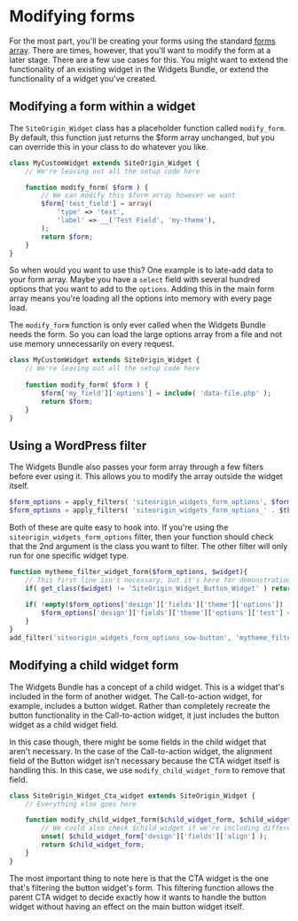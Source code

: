 # Modifying forms

For the most part, you'll be creating your forms using the standard [forms array](./form-fields.md). There are times, however, that you'll want to modify the form at a later stage. There are a few use cases for this. You might want to extend the functionality of an existing widget in the Widgets Bundle, or extend the functionality of a widget you've created.

## Modifying a form within a widget

The `SiteOrigin_Widget` class has a placeholder function called `modify_form`. By default, this function just returns the $form array unchanged, but you can override this in your class to do whatever you like.

```php
class MyCustomWidget extends SiteOrigin_Widget {
	// We're leaving out all the setup code here

	function modify_form( $form ) {
		// We can modify this $form array however we want
		$form['test_field'] = array(
			'type' => 'text',
			'label' => __('Test Field', 'my-theme'),
		);
		return $form;
	}
}
```

So when would you want to use this? One example is to late-add data to your form array. Maybe you have a `select` field with several hundred options that you want to add to the `options`. Adding this in the main form array means you're loading all the options into memory with every page load.

The `modify_form` function is only ever called when the Widgets Bundle needs the form. So you can load the large options array from a file and not  use memory unnecessarily on every request.

```php
class MyCustomWidget extends SiteOrigin_Widget {
    // We're leaving out all the setup code here
    
    function modify_form( $form ) {
        $form['my_field']['options'] = include( 'data-file.php' );
        return $form;
    }
}
```

## Using a WordPress filter

The Widgets Bundle also passes your form array through a few filters before ever using it. This allows you to modify the array outside the widget itself.

```php
$form_options = apply_filters( 'siteorigin_widgets_form_options', $form_options, $this );
$form_options = apply_filters( 'siteorigin_widgets_form_options_' . $this->id_base, $form_options, $this );
```

Both of these are quite easy to hook into. If you're using the `siteorigin_widgets_form_options` filter, then your function should check that the 2nd argument is the class you want to filter. The other filter will only run for one specific widget type.

```php
function mytheme_filter_widget_form($form_options, $widget){
    // This first line isn't necessary, but it's here for demonstration.
    if( get_class($widget) != 'SiteOrigin_Widget_Button_Widget' ) return $form_options;
    
    if( !empty($form_options['design']['fields']['theme']['options']) ) {
        $form_options['design']['fields']['theme']['options']['test'] = __('Test Style', 'mytheme');
    }
}
add_filter('siteorigin_widgets_form_options_sow-button', 'mytheme_filter_widget_form', 10, 2)
```

## Modifying a child widget form

The Widgets Bundle has a concept of a child widget. This is a widget that's included in the form of another widget. The Call-to-action widget, for example, includes a button widget. Rather than completely recreate the button functionality in the Call-to-action widget, it just includes the button widget as a child widget field.

In this case though, there might be some fields in the child widget that aren't necessary. In the case of the Call-to-action widget, the alignment field of the Button widget isn't necessary because the CTA widget itself is handling this. In this case, we use `modify_child_widget_form` to remove that field.

```php
class SiteOrigin_Widget_Cta_widget extends SiteOrigin_Widget {
    // Everything else goes here

    function modify_child_widget_form($child_widget_form, $child_widget) {
        // We could also check $child_widget if we're including different types of child widgets
        unset( $child_widget_form['design']['fields']['align'] );
        return $child_widget_form;
    }
}
```

The most important thing to note here is that the CTA widget is the one that's filtering the button widget's form. This filtering function allows the parent CTA widget to decide exactly how it wants to handle the button widget without having an effect on the main button widget itself.